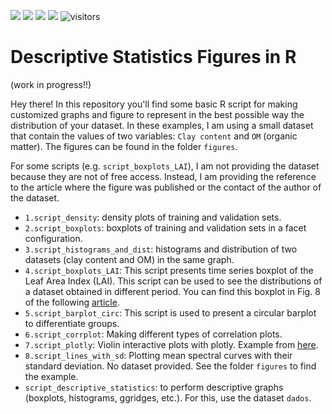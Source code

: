 <img src = "https://img.shields.io/github/last-commit/neli12/descriptive-statistics-R"> <img src = "https://img.shields.io/github/languages/count/neli12/descriptive-statistics-R"> <img src = "https://img.shields.io/github/license/neli12/descriptive-statistics-R?color=green"> <img src = "https://img.shields.io/github/downloads/neli12/descriptive-statistics-R/total"> ![visitors](https://visitor-badge.glitch.me/badge?page_id=${neli12}.${descriptive-statistics-R})


# Descriptive Statistics Figures in R
(work in progress!!)

Hey there! In this repository you'll find some basic R script for making customized graphs and figure to represent in the best possible way the distribution of your dataset. In these examples, I am using a small dataset that contain the values of two variables: `Clay content` and `OM` (organic matter). The figures can be found in the folder `figures`.  

For some scripts (e.g. `script_boxplots_LAI`), I am not providing the dataset because they are not of free access. Instead, I am providing the reference to the article where the figure was published or the contact of the author of the dataset.

- `1.script_density`: density plots of training and validation sets.
- `2.script_boxplots`: boxplots of training and validation sets in a facet configuration.
- `3.script_histograms_and_dist`: histograms and distribution of two datasets (clay content and OM) in the same graph.
- `4.script_boxplots_LAI`: This script presents time series boxplot of the Leaf Area Index (LAI). This script can be used to see the distributions of a dataset obtained in different period. You can find this boxplot in Fig. 8 of the following <a href="https://link.springer.com/article/10.1007/s11119-022-09896-1" target="_blank">article</a>.
- `5.script_barplot_circ`: This script is used to present a circular barplot to differentiate groups.
- `6.script_corrplot`: Making different types of correlation plots.
- `7.script_plotly`: Violin interactive plots with plotly. Example from <a href="https://plotly.com/r/violin/" target="blank">here</a>.
- `8.script_lines_with_sd`: Plotting mean spectral curves with their standard deviation. No dataset provided. See the folder `figures` to find the example.
- `script_descriptive_statistics`: to perform descriptive graphs (boxplots, histograms, ggridges, etc.). For this, use the dataset `dados`.
